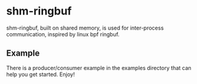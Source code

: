 # shm-ringbuf

shm-ringbuf, built on shared memory, is used for inter-process communication, inspired by linux bpf ringbuf.

## Example

There is a producer/consumer example in the examples directory that can help you get started. Enjoy!
